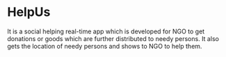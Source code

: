 # HelpUs 
It is a social helping real-time app which is developed for
NGO to get donations or goods which are further distributed to needy
persons. It also gets the location of needy persons and shows to NGO to
help them.

